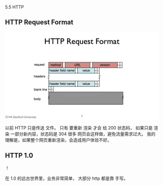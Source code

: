 5.5 HTTP

## HTTP Request Format

![](./5.5%20HTTP_0.png)

以前 HTTP 只是传送 文件。
只有 要重新 渲染 才会 给 200 状态码，
如果只是 渲染 一部分新内容，状态码是 304
很多 网页会这样做，避免流量需求过大。
我的理解是，如果整个网页重新渲染，会造成用户体验不好。

## HTTP 1.0

！[](./5.5%20HTTP_1.png)

在 1.0 的远古世界里，业务非常简单，
大部分 http 都是靠 手写。
